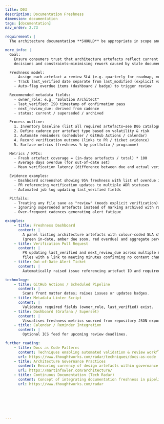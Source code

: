 ```yaml
---
title: D03
description: Documentation Freshness
dimension: documentation
tags: [documentation]
nav_order: 2.73

requirement: |
  The architecture documentation **SHOULD** be appropriate in scope and quality for the solution covering (but not exclusively): Architecture Vision Architecture Roadmap Layer Diagrams Capability Model and Solution Mapping Non functional requirements Conceptual Architecture Logical Architecture Physical (including network, infrastructure etc.) Solution Architecture Overview (SDO) Key Architecture Decisions (KADs) Data Models Data Flows API Specifications Volume and Performance Models Architecture Decision Records Assumption, Risks, Issues and Dependencies Cyber Assessment Framework compliance

more_info: |
  Goal:
    Ensure consumers trust that architecture artefacts reflect current intent,
    decisions and constraints—minimising rework caused by stale documentation.

  Freshness model:
    - Assign each artefact a review SLA (e.g. quarterly for roadmap, monthly for risk register)
    - Track last_verified date separate from last_modified (explicit validation)
    - Auto-flag overdue items (dashboard / badge) to trigger review

  Recommended metadata fields:
    - owner_role: e.g. "Solution Architect"
    - last_verified: ISO timestamp of confirmation pass
    - next_review_due: derived from cadence
    - status: current / superseded / archived

  Process outline:
    1. Inventory baseline (list all required artefacts—see D06 catalogue)
    2. Define cadence per artefact type based on volatility & risk
    3. Automate reminders (scheduler / GitHub Actions / calendar)
    4. Record verification outcome (links to PR / ticket evidence)
    5. Surface metrics (freshness % by portfolio / programme)

  Metrics / KPIs:
    - Fresh artefact coverage = (in-date artefacts / total) * 100
    - Average days overdue (for out-of-date set)
    - Mean verification latency (difference between due and actual verify date)

  Evidence examples:
    - Dashboard screenshot showing 95% freshness with list of overdue items
    - PR referencing verification updates to multiple ADR statuses
    - Automated job log updating last_verified fields

  Pitfalls:
    - Treating any file save as "review" (needs explicit verification)
    - Ignoring superseded artefacts instead of marking archived with rationale
    - Over-frequent cadences generating alert fatigue

examples: 
    - title: Freshness Dashboard
      content: |
        A panel listing architecture artefacts with colour-coded SLA status
        (green in-date, amber due soon, red overdue) and aggregate percentage.
    - title: Verification Pull Request
      content: |
        PR updating last_verified and next_review_due across multiple markdown
        files with a link to meeting minutes confirming no content change.
    - title: Out-of-Date Alert Ticket
      content: |
        Automatically raised issue referencing artefact ID and required action.

technology:
    - title: GitHub Actions / Scheduled Pipeline
      content: |
        Scans front matter dates; raises issues or updates badges.
    - title: Metadata Linter Script
      content: |
        Validates required fields (owner_role, last_verified) exist.
    - title: Dashboard (Grafana / Superset)
      content: |
        Visualises freshness metrics sourced from repository JSON export.
    - title: Calendar / Reminder Integration
      content: |
        Optional ICS feed for upcoming review deadlines.

further_reading:
    - title: Docs as Code Patterns
      content: Techniques enabling automated validation & review workflows.
      url: https://www.thoughtworks.com/radar/techniques/docs-as-code
    - title: Architecture Governance Practices
      content: Ensuring currency of design artefacts within governance cycles.
      url: https://martinfowler.com/architecture/
    - title: Continuous Documentation (Tech Radar)
      content: Concept of integrating documentation freshness in pipelines.
      url: https://www.thoughtworks.com/radar







---
```

